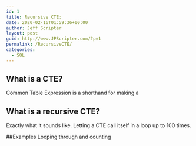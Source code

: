 ```yaml
---
id: 1
title: Recursive CTE: 
date: 2020-02-16T01:59:36+00:00
author: Jeff Scripter
layout: post
guid: http://www.JPScripter.com/?p=1
permalink: /RecursiveCTE/
categories:
  - SQL
---
```

## What is a CTE?
Common Table Expression is a shorthand for making a 

## What is a recursive CTE?
Exactly what it sounds like. Letting a CTE call itself in a loop up to 100 times. 

##Examples
Looping through and counting

``` sql



```